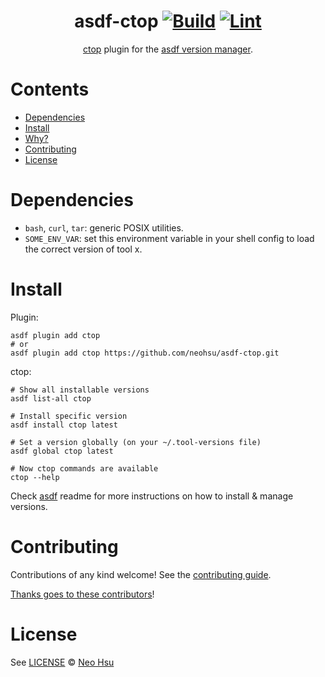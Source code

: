 <div align="center">

# asdf-ctop [![Build](https://github.com/neohsu/asdf-ctop/actions/workflows/build.yml/badge.svg)](https://github.com/neohsu/asdf-ctop/actions/workflows/build.yml) [![Lint](https://github.com/neohsu/asdf-ctop/actions/workflows/lint.yml/badge.svg)](https://github.com/neohsu/asdf-ctop/actions/workflows/lint.yml)


[ctop](<TOOL HOMEPAGE>) plugin for the [asdf version manager](https://asdf-vm.com).

</div>

# Contents

- [Dependencies](#dependencies)
- [Install](#install)
- [Why?](#why)
- [Contributing](#contributing)
- [License](#license)

# Dependencies

- `bash`, `curl`, `tar`: generic POSIX utilities.
- `SOME_ENV_VAR`: set this environment variable in your shell config to load the correct version of tool x.

# Install

Plugin:

```shell
asdf plugin add ctop
# or
asdf plugin add ctop https://github.com/neohsu/asdf-ctop.git
```

ctop:

```shell
# Show all installable versions
asdf list-all ctop

# Install specific version
asdf install ctop latest

# Set a version globally (on your ~/.tool-versions file)
asdf global ctop latest

# Now ctop commands are available
ctop --help
```

Check [asdf](https://github.com/asdf-vm/asdf) readme for more instructions on how to
install & manage versions.

# Contributing

Contributions of any kind welcome! See the [contributing guide](contributing.md).

[Thanks goes to these contributors](https://github.com/neohsu/asdf-ctop/graphs/contributors)!

# License

See [LICENSE](LICENSE) © [Neo Hsu](https://github.com/neohsu/)

